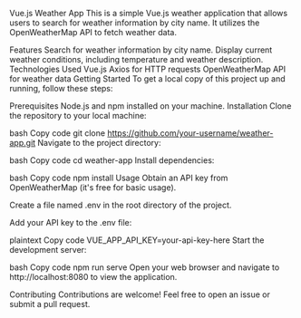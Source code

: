 Vue.js Weather App
This is a simple Vue.js weather application that allows users to search for weather information by city name. It utilizes the OpenWeatherMap API to fetch weather data.

Features
Search for weather information by city name.
Display current weather conditions, including temperature and weather description.
Technologies Used
Vue.js
Axios for HTTP requests
OpenWeatherMap API for weather data
Getting Started
To get a local copy of this project up and running, follow these steps:

Prerequisites
Node.js and npm installed on your machine.
Installation
Clone the repository to your local machine:

bash
Copy code
git clone https://github.com/your-username/weather-app.git
Navigate to the project directory:

bash
Copy code
cd weather-app
Install dependencies:

bash
Copy code
npm install
Usage
Obtain an API key from OpenWeatherMap (it's free for basic usage).

Create a file named .env in the root directory of the project.

Add your API key to the .env file:

plaintext
Copy code
VUE_APP_API_KEY=your-api-key-here
Start the development server:

bash
Copy code
npm run serve
Open your web browser and navigate to http://localhost:8080 to view the application.

Contributing
Contributions are welcome! Feel free to open an issue or submit a pull request.